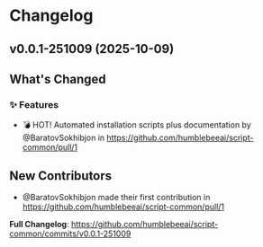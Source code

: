 # Changelog

## v0.0.1-251009 (2025-10-09)

<!-- Release notes generated using configuration in .github/release.yml at main -->

## What's Changed
### ✨ Features
* 💣 HOT! Automated installation scripts plus documentation by @BaratovSokhibjon in https://github.com/humblebeeai/script-common/pull/1

## New Contributors
* @BaratovSokhibjon made their first contribution in https://github.com/humblebeeai/script-common/pull/1

**Full Changelog**: https://github.com/humblebeeai/script-common/commits/v0.0.1-251009
